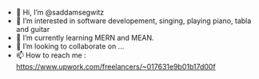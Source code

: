 - 👋 Hi, I’m @saddamsegwitz
- 👀 I’m interested in software developement, singing, playing piano, tabla and guitar
- 🌱 I’m currently learning MERN and MEAN.
- 💞️ I’m looking to collaborate on ...
- 📫 How to reach me : https://www.upwork.com/freelancers/~017631e9b01b17d00f

<!---
saddamsegwitz/saddamsegwitz is a ✨ special ✨ repository because its `README.md` (this file) appears on your GitHub profile.
You can click the Preview link to take a look at your changes.
--->
